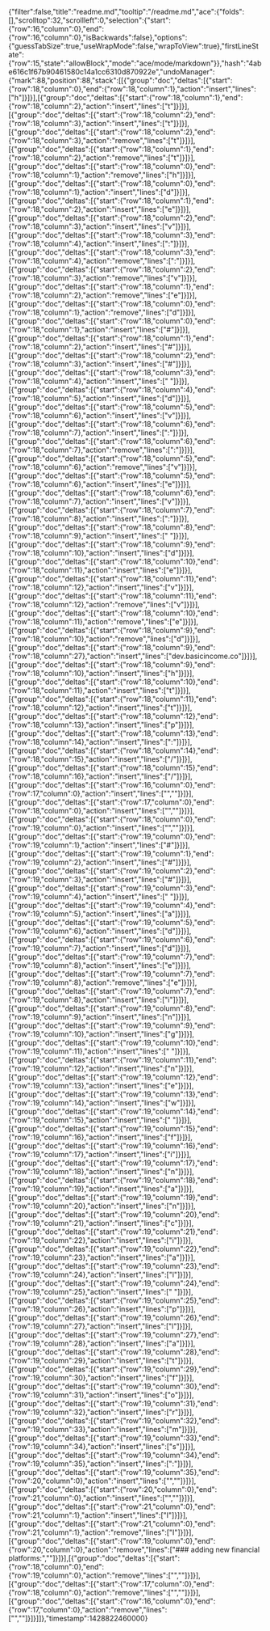 {"filter":false,"title":"readme.md","tooltip":"/readme.md","ace":{"folds":[],"scrolltop":32,"scrollleft":0,"selection":{"start":{"row":16,"column":0},"end":{"row":16,"column":0},"isBackwards":false},"options":{"guessTabSize":true,"useWrapMode":false,"wrapToView":true},"firstLineState":{"row":15,"state":"allowBlock","mode":"ace/mode/markdown"}},"hash":"4abe616c1f67b90461580c14a1cc6310d870922e","undoManager":{"mark":88,"position":88,"stack":[[{"group":"doc","deltas":[{"start":{"row":18,"column":0},"end":{"row":18,"column":1},"action":"insert","lines":["h"]}]}],[{"group":"doc","deltas":[{"start":{"row":18,"column":1},"end":{"row":18,"column":2},"action":"insert","lines":["t"]}]}],[{"group":"doc","deltas":[{"start":{"row":18,"column":2},"end":{"row":18,"column":3},"action":"insert","lines":["t"]}]}],[{"group":"doc","deltas":[{"start":{"row":18,"column":2},"end":{"row":18,"column":3},"action":"remove","lines":["t"]}]}],[{"group":"doc","deltas":[{"start":{"row":18,"column":1},"end":{"row":18,"column":2},"action":"remove","lines":["t"]}]}],[{"group":"doc","deltas":[{"start":{"row":18,"column":0},"end":{"row":18,"column":1},"action":"remove","lines":["h"]}]}],[{"group":"doc","deltas":[{"start":{"row":18,"column":0},"end":{"row":18,"column":1},"action":"insert","lines":["d"]}]}],[{"group":"doc","deltas":[{"start":{"row":18,"column":1},"end":{"row":18,"column":2},"action":"insert","lines":["e"]}]}],[{"group":"doc","deltas":[{"start":{"row":18,"column":2},"end":{"row":18,"column":3},"action":"insert","lines":["v"]}]}],[{"group":"doc","deltas":[{"start":{"row":18,"column":3},"end":{"row":18,"column":4},"action":"insert","lines":[":"]}]}],[{"group":"doc","deltas":[{"start":{"row":18,"column":3},"end":{"row":18,"column":4},"action":"remove","lines":[":"]}]}],[{"group":"doc","deltas":[{"start":{"row":18,"column":2},"end":{"row":18,"column":3},"action":"remove","lines":["v"]}]}],[{"group":"doc","deltas":[{"start":{"row":18,"column":1},"end":{"row":18,"column":2},"action":"remove","lines":["e"]}]}],[{"group":"doc","deltas":[{"start":{"row":18,"column":0},"end":{"row":18,"column":1},"action":"remove","lines":["d"]}]}],[{"group":"doc","deltas":[{"start":{"row":18,"column":0},"end":{"row":18,"column":1},"action":"insert","lines":["#"]}]}],[{"group":"doc","deltas":[{"start":{"row":18,"column":1},"end":{"row":18,"column":2},"action":"insert","lines":["#"]}]}],[{"group":"doc","deltas":[{"start":{"row":18,"column":2},"end":{"row":18,"column":3},"action":"insert","lines":["#"]}]}],[{"group":"doc","deltas":[{"start":{"row":18,"column":3},"end":{"row":18,"column":4},"action":"insert","lines":[" "]}]}],[{"group":"doc","deltas":[{"start":{"row":18,"column":4},"end":{"row":18,"column":5},"action":"insert","lines":["d"]}]}],[{"group":"doc","deltas":[{"start":{"row":18,"column":5},"end":{"row":18,"column":6},"action":"insert","lines":["v"]}]}],[{"group":"doc","deltas":[{"start":{"row":18,"column":6},"end":{"row":18,"column":7},"action":"insert","lines":[":"]}]}],[{"group":"doc","deltas":[{"start":{"row":18,"column":6},"end":{"row":18,"column":7},"action":"remove","lines":[":"]}]}],[{"group":"doc","deltas":[{"start":{"row":18,"column":5},"end":{"row":18,"column":6},"action":"remove","lines":["v"]}]}],[{"group":"doc","deltas":[{"start":{"row":18,"column":5},"end":{"row":18,"column":6},"action":"insert","lines":["e"]}]}],[{"group":"doc","deltas":[{"start":{"row":18,"column":6},"end":{"row":18,"column":7},"action":"insert","lines":["v"]}]}],[{"group":"doc","deltas":[{"start":{"row":18,"column":7},"end":{"row":18,"column":8},"action":"insert","lines":[":"]}]}],[{"group":"doc","deltas":[{"start":{"row":18,"column":8},"end":{"row":18,"column":9},"action":"insert","lines":[" "]}]}],[{"group":"doc","deltas":[{"start":{"row":18,"column":9},"end":{"row":18,"column":10},"action":"insert","lines":["d"]}]}],[{"group":"doc","deltas":[{"start":{"row":18,"column":10},"end":{"row":18,"column":11},"action":"insert","lines":["e"]}]}],[{"group":"doc","deltas":[{"start":{"row":18,"column":11},"end":{"row":18,"column":12},"action":"insert","lines":["v"]}]}],[{"group":"doc","deltas":[{"start":{"row":18,"column":11},"end":{"row":18,"column":12},"action":"remove","lines":["v"]}]}],[{"group":"doc","deltas":[{"start":{"row":18,"column":10},"end":{"row":18,"column":11},"action":"remove","lines":["e"]}]}],[{"group":"doc","deltas":[{"start":{"row":18,"column":9},"end":{"row":18,"column":10},"action":"remove","lines":["d"]}]}],[{"group":"doc","deltas":[{"start":{"row":18,"column":9},"end":{"row":18,"column":27},"action":"insert","lines":["dev.basicincome.co"]}]}],[{"group":"doc","deltas":[{"start":{"row":18,"column":9},"end":{"row":18,"column":10},"action":"insert","lines":["h"]}]}],[{"group":"doc","deltas":[{"start":{"row":18,"column":10},"end":{"row":18,"column":11},"action":"insert","lines":["t"]}]}],[{"group":"doc","deltas":[{"start":{"row":18,"column":11},"end":{"row":18,"column":12},"action":"insert","lines":["t"]}]}],[{"group":"doc","deltas":[{"start":{"row":18,"column":12},"end":{"row":18,"column":13},"action":"insert","lines":["p"]}]}],[{"group":"doc","deltas":[{"start":{"row":18,"column":13},"end":{"row":18,"column":14},"action":"insert","lines":[":"]}]}],[{"group":"doc","deltas":[{"start":{"row":18,"column":14},"end":{"row":18,"column":15},"action":"insert","lines":["/"]}]}],[{"group":"doc","deltas":[{"start":{"row":18,"column":15},"end":{"row":18,"column":16},"action":"insert","lines":["/"]}]}],[{"group":"doc","deltas":[{"start":{"row":16,"column":0},"end":{"row":17,"column":0},"action":"insert","lines":["",""]}]}],[{"group":"doc","deltas":[{"start":{"row":17,"column":0},"end":{"row":18,"column":0},"action":"insert","lines":["",""]}]}],[{"group":"doc","deltas":[{"start":{"row":18,"column":0},"end":{"row":19,"column":0},"action":"insert","lines":["",""]}]}],[{"group":"doc","deltas":[{"start":{"row":19,"column":0},"end":{"row":19,"column":1},"action":"insert","lines":["#"]}]}],[{"group":"doc","deltas":[{"start":{"row":19,"column":1},"end":{"row":19,"column":2},"action":"insert","lines":["#"]}]}],[{"group":"doc","deltas":[{"start":{"row":19,"column":2},"end":{"row":19,"column":3},"action":"insert","lines":["#"]}]}],[{"group":"doc","deltas":[{"start":{"row":19,"column":3},"end":{"row":19,"column":4},"action":"insert","lines":[" "]}]}],[{"group":"doc","deltas":[{"start":{"row":19,"column":4},"end":{"row":19,"column":5},"action":"insert","lines":["a"]}]}],[{"group":"doc","deltas":[{"start":{"row":19,"column":5},"end":{"row":19,"column":6},"action":"insert","lines":["d"]}]}],[{"group":"doc","deltas":[{"start":{"row":19,"column":6},"end":{"row":19,"column":7},"action":"insert","lines":["d"]}]}],[{"group":"doc","deltas":[{"start":{"row":19,"column":7},"end":{"row":19,"column":8},"action":"insert","lines":["e"]}]}],[{"group":"doc","deltas":[{"start":{"row":19,"column":7},"end":{"row":19,"column":8},"action":"remove","lines":["e"]}]}],[{"group":"doc","deltas":[{"start":{"row":19,"column":7},"end":{"row":19,"column":8},"action":"insert","lines":["i"]}]}],[{"group":"doc","deltas":[{"start":{"row":19,"column":8},"end":{"row":19,"column":9},"action":"insert","lines":["n"]}]}],[{"group":"doc","deltas":[{"start":{"row":19,"column":9},"end":{"row":19,"column":10},"action":"insert","lines":["g"]}]}],[{"group":"doc","deltas":[{"start":{"row":19,"column":10},"end":{"row":19,"column":11},"action":"insert","lines":[" "]}]}],[{"group":"doc","deltas":[{"start":{"row":19,"column":11},"end":{"row":19,"column":12},"action":"insert","lines":["n"]}]}],[{"group":"doc","deltas":[{"start":{"row":19,"column":12},"end":{"row":19,"column":13},"action":"insert","lines":["e"]}]}],[{"group":"doc","deltas":[{"start":{"row":19,"column":13},"end":{"row":19,"column":14},"action":"insert","lines":["w"]}]}],[{"group":"doc","deltas":[{"start":{"row":19,"column":14},"end":{"row":19,"column":15},"action":"insert","lines":[" "]}]}],[{"group":"doc","deltas":[{"start":{"row":19,"column":15},"end":{"row":19,"column":16},"action":"insert","lines":["f"]}]}],[{"group":"doc","deltas":[{"start":{"row":19,"column":16},"end":{"row":19,"column":17},"action":"insert","lines":["i"]}]}],[{"group":"doc","deltas":[{"start":{"row":19,"column":17},"end":{"row":19,"column":18},"action":"insert","lines":["n"]}]}],[{"group":"doc","deltas":[{"start":{"row":19,"column":18},"end":{"row":19,"column":19},"action":"insert","lines":["a"]}]}],[{"group":"doc","deltas":[{"start":{"row":19,"column":19},"end":{"row":19,"column":20},"action":"insert","lines":["n"]}]}],[{"group":"doc","deltas":[{"start":{"row":19,"column":20},"end":{"row":19,"column":21},"action":"insert","lines":["c"]}]}],[{"group":"doc","deltas":[{"start":{"row":19,"column":21},"end":{"row":19,"column":22},"action":"insert","lines":["i"]}]}],[{"group":"doc","deltas":[{"start":{"row":19,"column":22},"end":{"row":19,"column":23},"action":"insert","lines":["a"]}]}],[{"group":"doc","deltas":[{"start":{"row":19,"column":23},"end":{"row":19,"column":24},"action":"insert","lines":["l"]}]}],[{"group":"doc","deltas":[{"start":{"row":19,"column":24},"end":{"row":19,"column":25},"action":"insert","lines":[" "]}]}],[{"group":"doc","deltas":[{"start":{"row":19,"column":25},"end":{"row":19,"column":26},"action":"insert","lines":["p"]}]}],[{"group":"doc","deltas":[{"start":{"row":19,"column":26},"end":{"row":19,"column":27},"action":"insert","lines":["l"]}]}],[{"group":"doc","deltas":[{"start":{"row":19,"column":27},"end":{"row":19,"column":28},"action":"insert","lines":["a"]}]}],[{"group":"doc","deltas":[{"start":{"row":19,"column":28},"end":{"row":19,"column":29},"action":"insert","lines":["t"]}]}],[{"group":"doc","deltas":[{"start":{"row":19,"column":29},"end":{"row":19,"column":30},"action":"insert","lines":["f"]}]}],[{"group":"doc","deltas":[{"start":{"row":19,"column":30},"end":{"row":19,"column":31},"action":"insert","lines":["o"]}]}],[{"group":"doc","deltas":[{"start":{"row":19,"column":31},"end":{"row":19,"column":32},"action":"insert","lines":["r"]}]}],[{"group":"doc","deltas":[{"start":{"row":19,"column":32},"end":{"row":19,"column":33},"action":"insert","lines":["m"]}]}],[{"group":"doc","deltas":[{"start":{"row":19,"column":33},"end":{"row":19,"column":34},"action":"insert","lines":["s"]}]}],[{"group":"doc","deltas":[{"start":{"row":19,"column":34},"end":{"row":19,"column":35},"action":"insert","lines":[":"]}]}],[{"group":"doc","deltas":[{"start":{"row":19,"column":35},"end":{"row":20,"column":0},"action":"insert","lines":["",""]}]}],[{"group":"doc","deltas":[{"start":{"row":20,"column":0},"end":{"row":21,"column":0},"action":"insert","lines":["",""]}]}],[{"group":"doc","deltas":[{"start":{"row":21,"column":0},"end":{"row":21,"column":1},"action":"insert","lines":["I"]}]}],[{"group":"doc","deltas":[{"start":{"row":21,"column":0},"end":{"row":21,"column":1},"action":"remove","lines":["I"]}]}],[{"group":"doc","deltas":[{"start":{"row":19,"column":0},"end":{"row":20,"column":0},"action":"remove","lines":["### adding new financial platforms:",""]}]}],[{"group":"doc","deltas":[{"start":{"row":18,"column":0},"end":{"row":19,"column":0},"action":"remove","lines":["",""]}]}],[{"group":"doc","deltas":[{"start":{"row":17,"column":0},"end":{"row":18,"column":0},"action":"remove","lines":["",""]}]}],[{"group":"doc","deltas":[{"start":{"row":16,"column":0},"end":{"row":17,"column":0},"action":"remove","lines":["",""]}]}]]},"timestamp":1428822460000}